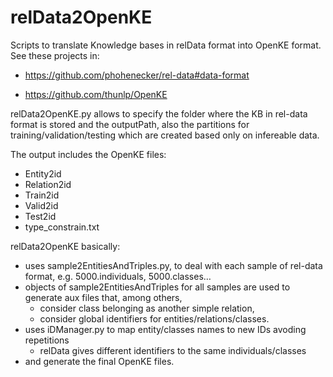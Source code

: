  # relData2OpenKE
 
Scripts to translate Knowledge bases in relData format into OpenKE format.
See these projects in:

 - https://github.com/phohenecker/rel-data#data-format
  
 -  https://github.com/thunlp/OpenKE

relData2OpenKE.py allows to specify the folder where the KB in rel-data format is stored and the outputPath, also the partitions for training/validation/testing which are created based only on infereable data.

The output includes the OpenKE files:

 - Entity2id
 - Relation2id
- Train2id
- Valid2id
- Test2id
- type_constrain.txt

relData2OpenKE basically:
- uses sample2EntitiesAndTriples.py, to deal with each sample of rel-data format, e.g. 5000.individuals, 5000.classes…
- objects of sample2EntitiesAndTriples for all samples are used to generate aux files that, among others,
	-  consider class belonging as another simple relation,
	- consider global identifiers for entities/relations/classes.
- uses iDManager.py  to map entity/classes names to new IDs avoding repetitions 
	- relData gives different identifiers to the same individuals/classes
- and generate the final OpenKE files.
